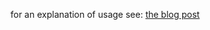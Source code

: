 for an explanation of usage see: [the blog post](https://www.codementor.io/angularjs/tutorial/angular-node-building-a-command-line-tool-to-generate-projects)
